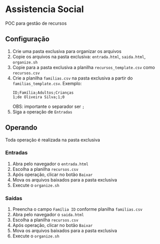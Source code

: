 # Assistencia Social
POC para gestão de recursos 

## Configuração
1. Crie uma pasta exclusiva para organizar os arquivos
2. Copie os arquivos na pasta exclusiva: `entrada.html`, `saida.html`, `organize.sh`
3. Copie para a pasta exclusiva a planilha `recursos_template.csv` como `recursos.csv`
3. Crie a planilha `familias.csv` na pasta exclusiva a partir do `familias_template.csv`. Exemplo:
    ```
    ID;Família;Adultos;Crianças
    1;de Oliveira Silva;1;0
    ```
    OBS: importante o separador ser `;`
4. Siga a operação de `Entradas`

## Operando

Toda operação é realizada na pasta exclusiva

### Entradas
1. Abra pelo navegador o `entrada.html`
2. Escolha a planilha `recursos.csv`
3. Após operação, clicar no botão `Baixar`
4. Mova os arquivos baixados para a pasta exclusiva
5. Execute o `organize.sh`

### Saídas
1. Preencha o campo `Família ID` conforme planilha `familias.csv`
1. Abra pelo navegador o `saida.html`
2. Escolha a planilha `recursos.csv`
3. Após operação, clicar no botão `Baixar`
4. Mova os arquivos baixados para a pasta exclusiva
5. Execute o `organize.sh`